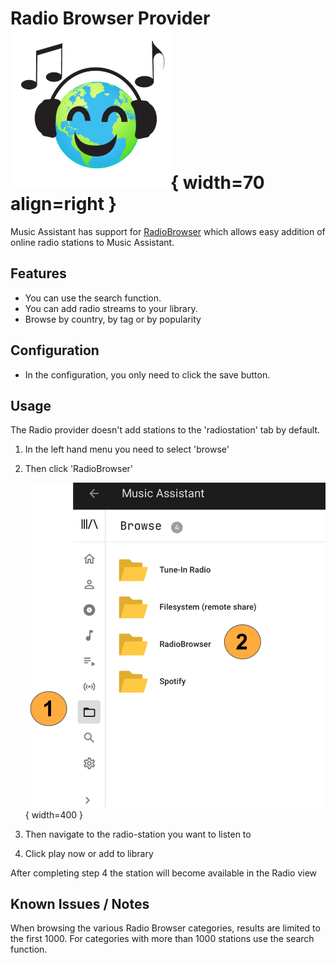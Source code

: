 # Radio Browser Provider ![Preview image](../assets/icons/radiobrowser_icon.png){ width=70 align=right }

Music Assistant has support for [RadioBrowser](https://www.radio-browser.info/) which allows easy addition of online radio stations to Music Assistant.

## Features

- You can use the search function.
- You can add radio streams to your library.
- Browse by country, by tag or by popularity

## Configuration

- In the configuration, you only need to click the save button. 

## Usage

The Radio provider doesn't add stations to the 'radiostation' tab by default.

1. In the left hand menu you need to select 'browse'
2. Then click 'RadioBrowser'

    ![Preview image](../assets/screenshots/IMG_1181.jpeg){ width=400 }

3. Then navigate to the radio-station you want to listen to
4. Click play now or add to library 

After completing step 4 the station will become available in the Radio view

## Known Issues / Notes

When browsing the various Radio Browser categories, results are limited to the first 1000. For categories with more than 1000 stations use the search function.
